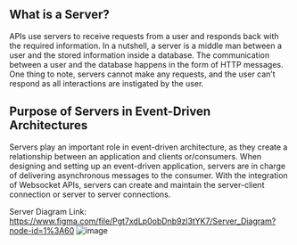 
## What is a Server?
APIs use servers to receive requests from a user and responds back with the required information. In a nutshell, a server is a middle man between a user and the stored information inside a database. The communication between a user and the database happens in the form of HTTP messages. One thing to note, servers cannot make any requests, and the user can’t respond as all interactions are instigated by the user.

## Purpose of Servers in Event-Driven Architectures
Servers play an important role in event-driven architecture, as they create a relationship between an application and clients or/consumers. When designing and setting up an event-driven application, servers are in charge of delivering asynchronous messages to the consumer. With the integration of Websocket APIs, servers can create and maintain the server-client connection or server to server connections.

Server Diagram Link: https://www.figma.com/file/Pgt7xdLp0obDnb9zl3tYK7/Server_Diagram?node-id=1%3A60
![image](https://user-images.githubusercontent.com/66913810/173637000-408112a1-db07-4423-b8b1-3a823c561cd1.png)
